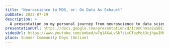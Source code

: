 ```yaml
---
title: "Neuroscience to MDS, or: On Data As Exhaust"
pubDate: 2022-07-29
description: >
  A presentation on my personal journey from neuroscience to data science, and the lessons learned along the way.
presentationUrl: https://docs.google.com/presentation/d/1comCnmxa2uSB13hmrEA_WxlDBqKRVq6kz62bkTStl3U/embed?start=false&amp;loop=true&amp;delayms=5000
videoUrl: https://www.youtube.com/embed/w7q1AXwLvSk?si=CTpzMqk3cjhpwIMO
place: Summer Community Days (Online)
---
```

